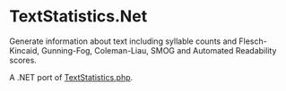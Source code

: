 TextStatistics.Net
==================

Generate information about text including syllable counts and Flesch-Kincaid, Gunning-Fog, Coleman-Liau, SMOG and Automated Readability scores.

A .NET port of [TextStatistics.php](https://github.com/DaveChild/Text-Statistics).
